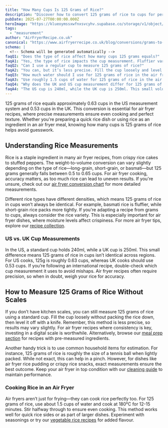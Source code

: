 ```yaml
---
title: "How Many Cups Is 125 Grams of Rice?"
description: "Discover how to convert 125 grams of rice to cups for perfect air fryer meals every time. Get precise measurements and cooking tips now!"
pubDate: 2025-07-27T00:00:00.000Z
heroImage: "https://klueoymssxwfnxsvcyhv.supabase.co/storage/v1/object/public/Shmucket/how-many-cups-is-125-grams-of-rice.webp"
tags:
  - "measurement"
author: "AirFryerRecipe.co.uk"
canonical: "https://www.airfryerrecipe.co.uk/blog/conversions/grams-to-cups/how-many-cups-is-125-grams-of-rice"
schema: |
  <!-- Schema will be generated automatically -->
faqQ1: "Does the type of rice affect how many cups 125 grams equals?"
faqA1: "Yes, the type of rice impacts the cup measurement. Fluffier varieties like basmati will take up more space, while denser short-grain rice packs tighter. For 125 grams, expect between 0.5 to 0.65 cups depending on the rice."
faqQ2: "Can I use a regular cup to measure 125 grams of rice?"
faqA2: "You can, but it’s less precise. Fill the cup loosely and level it off for the closest estimate. For air fryer recipes, weighing ensures consistency, especially for dishes like crispy rice cakes."
faqQ3: "How much water should I use for 125 grams of rice in the air fryer?"
faqA3: "Use roughly 1.5 cups of water for 125 grams of rice in the air fryer. Cook at 180°C for 12-15 minutes, stirring halfway. Adjust slightly for different rice types."
faqQ4: "Why does the UK and US cup measurement differ for 125 grams of rice?"
faqA4: "The US cup is 240ml, while the UK cup is 250ml. This small volume difference means 125 grams of rice equals 0.63 US cups but 0.53 UK cups. Always check which measurement your recipe uses."
---
```

<p>125 grams of rice equals approximately 0.63 cups in the US measurement system and 0.53 cups in the UK. This conversion is essential for air fryer recipes, where precise measurements ensure even cooking and perfect texture. Whether you're preparing a quick rice dish or using rice as an ingredient in an air fryer meal, knowing how many cups is 125 grams of rice helps avoid guesswork.</p>  

<h2>Understanding Rice Measurements</h2>  
<p>Rice is a staple ingredient in many air fryer recipes, from crispy rice cakes to stuffed peppers. The weight-to-volume conversion can vary slightly depending on the type of rice—long-grain, short-grain, or basmati—but 125 grams generally falls between 0.5 to 0.65 cups. For air fryer cooking, accuracy matters, as too much rice can lead to uneven results. If you're unsure, check out our <a href=https://www.airfryerrecipe.co.uk/air-fryer-conversion-chart>air fryer conversion chart</a> for more detailed measurements.</p>  

<p>Different rice types have different densities, which means 125 grams of rice in cups won’t always be identical. For example, basmati rice is fluffier, while short-grain rice packs more tightly. If you're adapting a recipe from grams to cups, always consider the rice variety. This is especially important for air fryer dishes, where moisture levels affect crispiness. For more air fryer tips, explore our <a href=https://www.airfryerrecipe.co.uk/recipes>recipe collection</a>.</p>  

<h3>US vs. UK Cup Measurements</h3>  
<p>In the US, a standard cup holds 240ml, while a UK cup is 250ml. This small difference means 125 grams of rice in cups isn’t identical across regions. For US cooks, 125g is roughly 0.63 cups, whereas UK cooks should use 0.53 cups. If you’re following an international recipe, double-check which cup measurement it uses to avoid mishaps. Air fryer recipes often require precision, so when in doubt, weigh your rice for accuracy.</p>  

<h2>How to Measure 125 Grams of Rice Without Scales</h2>  
<p>If you don’t have kitchen scales, you can still measure 125 grams of rice using a standard cup. Fill the cup loosely without packing the rice down, then level it off with a knife. Remember, this method is less precise, so results may vary slightly. For air fryer recipes where consistency is key, investing in a digital scale is worthwhile. Alternatively, browse our <a href=https://www.airfryerrecipe.co.uk/recipe-category/meal-prep>meal prep section</a> for recipes with pre-measured ingredients.</p>  

<p>Another handy trick is to use common household items for estimation. For instance, 125 grams of rice is roughly the size of a tennis ball when lightly packed. While not exact, this can help in a pinch. However, for dishes like air fryer rice pudding or crispy rice snacks, exact measurements ensure the best outcome. Keep your air fryer in top condition with our <a href=https://www.airfryerrecipe.co.uk/air-fryer-cleaner>cleaning guide</a> to maintain performance.</p>  

<h3>Cooking Rice in an Air Fryer</h3>  
<p>Air fryers aren’t just for frying—they can cook rice perfectly too. For 125 grams of rice, use about 1.5 cups of water and cook at 180°C for 12-15 minutes. Stir halfway through to ensure even cooking. This method works well for quick rice sides or as part of larger dishes. Experiment with seasonings or try our <a href=https://www.airfryerrecipe.co.uk/recipe-category/vegetables>vegetable rice recipes</a> for added flavour.</p>
